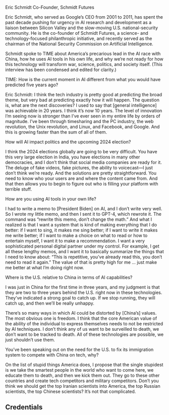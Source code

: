 Eric Schmidt
Co-Founder, Schmidt Futures

Eric Schmidt, who served as Google’s CEO from 2001 to 2011, has spent the past decade pushing for urgency in AI research and development as a liaison between Silicon Valley and the slow-moving U.S. national-security community. He is the co-founder of Schmidt Futures, a science- and technology-focused philanthropic initiative, and recently served as the chairman of the National Security Commission on Artificial Intelligence.

Schmidt spoke to TIME about America’s precarious lead in the AI race with China, how he uses AI tools in his own life, and why we’re not ready for how this technology will transform war, science, politics, and society itself. (This interview has been condensed and edited for clarity.)

TIME: How is the current moment in AI different from what you would have predicted five years ago?

Eric Schmidt: I think the tech industry is pretty good at predicting the broad theme, but very bad at predicting exactly how it will happen. The question is, what are the next discoveries? I used to say that [general intelligence] was achievable in 20 years. I think it’s now 10 years. The level of innovation I’m seeing now is stronger than I’ve ever seen in my entire life by orders of magnitude. I’ve been through timesharing and the PC industry, the web revolution, the Unix revolution, and Linux, and Facebook, and Google. And this is growing faster than the sum of all of them.

How will AI impact politics and the upcoming 2024 election?

I think the 2024 elections globally are going to be very difficult. You have this very large election in India, you have elections in many other democracies, and I don’t think that social media companies are ready for it. The deluge of fake videos, fake pictures, the ability to voicecast—I just don’t think we’re ready. And the solutions are pretty straightforward. You need to know who your users are and where the content came from. And that then allows you to begin to figure out who is filling your platform with terrible stuff.

How are you using AI tools in your own life?

I had to write a memo to [President Biden] on AI, and I don’t write very well. So I wrote my little memo, and then I sent it to GPT-4, which rewrote it. The command was “rewrite this memo, don’t change the math.” And what I realized is that I want a system that is kind of making everything that I do better: if I want to sing, it makes me sing better; if I want to write it makes me write better; if I want to make a choice on what to read or how to entertain myself, I want it to make a recommendation. I want a very sophisticated personal digital partner under my control. For example, I get all these lengthy memos, and I want it to basically summarize the things that I need to know about: “This is repetitive, you’ve already read this, you don’t need to read it again.” The value of that is pretty high for me … just make me better at what I’m doing right now.

Where is the U.S. relative to China in terms of AI capabilities?

I was just in China for the first time in three years, and my judgment is that they are two to three years behind the U.S. right now in these technologies. They’ve indicated a strong goal to catch up. If we stop running, they will catch up, and then we’ll be really unhappy.

There’s so many ways in which AI could be distorted by [China’s] values. The most obvious one is freedom. I think that the core American value of the ability of the individual to express themselves needs to not be restricted by AI techniques. I don’t think any of us want to be surveilled to death, we don’t want to be tracked to death. All of these technologies are possible, we just shouldn’t use them.

You’ve been speaking out on the need for the U.S. to fix its immigration system to compete with China on tech, why?

On the list of stupid things America does, I propose that the single stupidest is we take the smartest people in the world who want to come here, we educate them to death, and then we kick them out. They go to these other countries and create tech competitors and military competitors. Don’t you think we should get the top Iranian scientists into America, the top Russian scientists, the top Chinese scientists? It’s not that complicated.

## Credentials